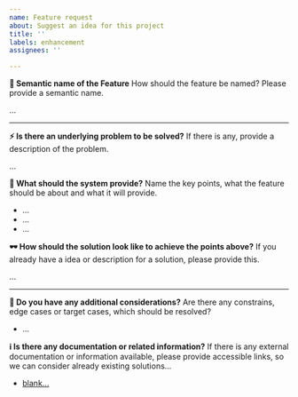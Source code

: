 ```yaml
---
name: Feature request
about: Suggest an idea for this project
title: ''
labels: enhancement
assignees: ''

---
```


**:rocket: Semantic name of the Feature**
How should the feature be named? Please provide a semantic name.

...

----

**:zap: Is there an underlying problem to be solved?**
If there is any, provide a description of the problem.

...

**:memo: What should the system provide?**
Name the key points, what the feature should be about and what it will provide.

* ...
* ...
* ...

**:dark_sunglasses: How should the solution look like to achieve the points above?**
If you already have a idea or description for a solution, please provide this.

...

----

**:speech_balloon: Do you have any additional considerations?**
Are there any constrains, edge cases or target cases, which should be resolved?

* ...

**:information_source: Is there any documentation or related information?**
If there is any external documentation or information available, please provide accessible links, so we can consider already existing solutions...

* [blank...](about:blank)
